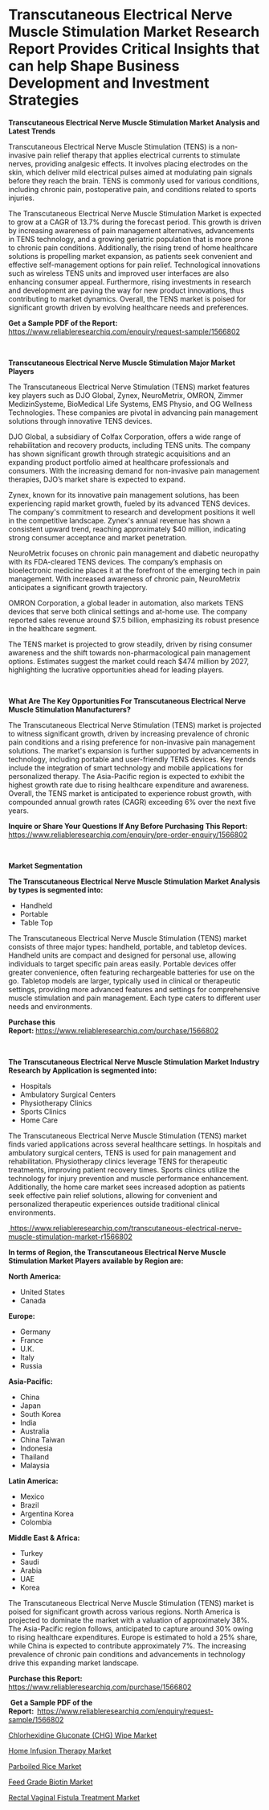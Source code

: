 <p><h1>Transcutaneous Electrical Nerve Muscle Stimulation Market Research Report Provides Critical Insights that can help Shape Business Development and Investment Strategies</h1></p><p><strong>Transcutaneous Electrical Nerve Muscle Stimulation Market Analysis and Latest Trends</strong></p>
<p><p>Transcutaneous Electrical Nerve Muscle Stimulation (TENS) is a non-invasive pain relief therapy that applies electrical currents to stimulate nerves, providing analgesic effects. It involves placing electrodes on the skin, which deliver mild electrical pulses aimed at modulating pain signals before they reach the brain. TENS is commonly used for various conditions, including chronic pain, postoperative pain, and conditions related to sports injuries.</p><p>The Transcutaneous Electrical Nerve Muscle Stimulation Market is expected to grow at a CAGR of 13.7% during the forecast period. This growth is driven by increasing awareness of pain management alternatives, advancements in TENS technology, and a growing geriatric population that is more prone to chronic pain conditions. Additionally, the rising trend of home healthcare solutions is propelling market expansion, as patients seek convenient and effective self-management options for pain relief. Technological innovations such as wireless TENS units and improved user interfaces are also enhancing consumer appeal. Furthermore, rising investments in research and development are paving the way for new product innovations, thus contributing to market dynamics. Overall, the TENS market is poised for significant growth driven by evolving healthcare needs and preferences.</p></p>
<p><strong>Get a Sample PDF of the Report:&nbsp;</strong> <a href="https://www.reliableresearchiq.com/enquiry/request-sample/1566802">https://www.reliableresearchiq.com/enquiry/request-sample/1566802</a></p>
<p>&nbsp;</p>
<p><strong>Transcutaneous Electrical Nerve Muscle Stimulation Major Market Players</strong></p>
<p><p>The Transcutaneous Electrical Nerve Stimulation (TENS) market features key players such as DJO Global, Zynex, NeuroMetrix, OMRON, Zimmer MedizinSysteme, BioMedical Life Systems, EMS Physio, and OG Wellness Technologies. These companies are pivotal in advancing pain management solutions through innovative TENS devices.</p><p>DJO Global, a subsidiary of Colfax Corporation, offers a wide range of rehabilitation and recovery products, including TENS units. The company has shown significant growth through strategic acquisitions and an expanding product portfolio aimed at healthcare professionals and consumers. With the increasing demand for non-invasive pain management therapies, DJO’s market share is expected to expand.</p><p>Zynex, known for its innovative pain management solutions, has been experiencing rapid market growth, fueled by its advanced TENS devices. The company's commitment to research and development positions it well in the competitive landscape. Zynex's annual revenue has shown a consistent upward trend, reaching approximately $40 million, indicating strong consumer acceptance and market penetration.</p><p>NeuroMetrix focuses on chronic pain management and diabetic neuropathy with its FDA-cleared TENS devices. The company’s emphasis on bioelectronic medicine places it at the forefront of the emerging tech in pain management. With increased awareness of chronic pain, NeuroMetrix anticipates a significant growth trajectory.</p><p>OMRON Corporation, a global leader in automation, also markets TENS devices that serve both clinical settings and at-home use. The company reported sales revenue around $7.5 billion, emphasizing its robust presence in the healthcare segment.</p><p>The TENS market is projected to grow steadily, driven by rising consumer awareness and the shift towards non-pharmacological pain management options. Estimates suggest the market could reach $474 million by 2027, highlighting the lucrative opportunities ahead for leading players.</p></p>
<p>&nbsp;</p>
<p><strong>What Are The Key Opportunities For Transcutaneous Electrical Nerve Muscle Stimulation Manufacturers?</strong></p>
<p><p>The Transcutaneous Electrical Nerve Stimulation (TENS) market is projected to witness significant growth, driven by increasing prevalence of chronic pain conditions and a rising preference for non-invasive pain management solutions. The market's expansion is further supported by advancements in technology, including portable and user-friendly TENS devices. Key trends include the integration of smart technology and mobile applications for personalized therapy. The Asia-Pacific region is expected to exhibit the highest growth rate due to rising healthcare expenditure and awareness. Overall, the TENS market is anticipated to experience robust growth, with compounded annual growth rates (CAGR) exceeding 6% over the next five years.</p></p>
<p><strong>Inquire or Share Your Questions If Any Before Purchasing This Report:</strong> <a href="https://www.reliableresearchiq.com/enquiry/pre-order-enquiry/1566802">https://www.reliableresearchiq.com/enquiry/pre-order-enquiry/1566802</a></p>
<p>&nbsp;</p>
<p><strong>Market Segmentation</strong></p>
<p><strong>The Transcutaneous Electrical Nerve Muscle Stimulation Market Analysis by types is segmented into:</strong></p>
<p><ul><li>Handheld</li><li>Portable</li><li>Table Top</li></ul></p>
<p><p>The Transcutaneous Electrical Nerve Muscle Stimulation (TENS) market consists of three major types: handheld, portable, and tabletop devices. Handheld units are compact and designed for personal use, allowing individuals to target specific pain areas easily. Portable devices offer greater convenience, often featuring rechargeable batteries for use on the go. Tabletop models are larger, typically used in clinical or therapeutic settings, providing more advanced features and settings for comprehensive muscle stimulation and pain management. Each type caters to different user needs and environments.</p></p>
<p><strong>Purchase this Report:&nbsp;</strong><a href="https://www.reliableresearchiq.com/purchase/1566802">https://www.reliableresearchiq.com/purchase/1566802</a></p>
<p>&nbsp;</p>
<p><strong>The Transcutaneous Electrical Nerve Muscle Stimulation Market Industry Research by Application is segmented into:</strong></p>
<p><ul><li>Hospitals</li><li>Ambulatory Surgical Centers</li><li>Physiotherapy Clinics</li><li>Sports Clinics</li><li>Home Care</li></ul></p>
<p><p>The Transcutaneous Electrical Nerve Muscle Stimulation (TENS) market finds varied applications across several healthcare settings. In hospitals and ambulatory surgical centers, TENS is used for pain management and rehabilitation. Physiotherapy clinics leverage TENS for therapeutic treatments, improving patient recovery times. Sports clinics utilize the technology for injury prevention and muscle performance enhancement. Additionally, the home care market sees increased adoption as patients seek effective pain relief solutions, allowing for convenient and personalized therapeutic experiences outside traditional clinical environments.</p></p>
<p><a href="https://www.reliableresearchiq.com/transcutaneous-electrical-nerve-muscle-stimulation-market-r1566802">&nbsp;https://www.reliableresearchiq.com/transcutaneous-electrical-nerve-muscle-stimulation-market-r1566802</a></p>
<p><strong>In terms of Region, the Transcutaneous Electrical Nerve Muscle Stimulation Market Players available by Region are:</strong></p>
<p>
    <p> <strong> North America: </strong>
        <ul>
            <li>United States</li>
            <li>Canada</li>
        </ul>
        </p> 
    <p> <strong> Europe: </strong>
        <ul>
            <li>Germany</li>
            <li>France</li>
            <li>U.K.</li>
            <li>Italy</li>
            <li>Russia</li>
        </ul>
        </p> 
    <p> <strong> Asia-Pacific: </strong>
        <ul>
            <li>China</li>
            <li>Japan</li>
            <li>South Korea</li>
            <li>India</li>
            <li>Australia</li>
            <li>China Taiwan</li>
            <li>Indonesia</li>
            <li>Thailand</li>
            <li>Malaysia</li>
        </ul>
        </p> 
    <p> <strong> Latin America: </strong>
        <ul>
            <li>Mexico</li>
            <li>Brazil</li>
            <li>Argentina Korea</li>
            <li>Colombia</li>
        </ul>
        </p> 
    <p> <strong> Middle East & Africa: </strong>
        <ul>
            <li>Turkey</li>
            <li>Saudi</li>
            <li>Arabia</li>
            <li>UAE</li>
            <li>Korea</li>
        </ul>
    </p>
    </p>
<p><p>The Transcutaneous Electrical Nerve Muscle Stimulation (TENS) market is poised for significant growth across various regions. North America is projected to dominate the market with a valuation of approximately 38%. The Asia-Pacific region follows, anticipated to capture around 30% owing to rising healthcare expenditures. Europe is estimated to hold a 25% share, while China is expected to contribute approximately 7%. The increasing prevalence of chronic pain conditions and advancements in technology drive this expanding market landscape.</p></p>
<p><strong>Purchase this Report: </strong><a href="https://www.reliableresearchiq.com/purchase/1566802">https://www.reliableresearchiq.com/purchase/1566802</a></p>
<p>&nbsp;<strong>Get a Sample PDF of the Report:&nbsp;&nbsp;</strong><a href="https://www.reliableresearchiq.com/enquiry/request-sample/1566802">https://www.reliableresearchiq.com/enquiry/request-sample/1566802</a></p>
<p><strong></strong></p>
<p><p><a href="https://medium.com/@ammar.jarrah.93/what-are-the-growth-opportunities-and-challenges-in-the-chlorhexidine-gluconate-chg-wipe-market-00b95daee803?postPublishedType=repub">Chlorhexidine Gluconate (CHG) Wipe Market</a></p><p><a href="https://www.linkedin.com/pulse/global-home-infusion-therapy-market-exploring-share-trends-wu5ue">Home Infusion Therapy Market</a></p><p><a href="https://www.linkedin.com/pulse/parboiled-rice-market-size-growth-trends-statistics-vmqye">Parboiled Rice Market</a></p><p><a href="https://issuu.com/reportprime-2/docs/feed-grade-biotin-market-size-2030._b7174275ca5e9e">Feed Grade Biotin Market</a></p><p><a href="https://medium.com/@ammar.jarrah.93/rectal-vaginal-fistula-treatment-market-trends-and-strategic-market-insights-2024-2031-fa464a8f4bea">Rectal Vaginal Fistula Treatment Market</a></p></p>